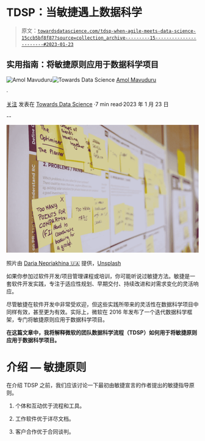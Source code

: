 # TDSP：当敏捷遇上数据科学

> 原文：[`towardsdatascience.com/tdsp-when-agile-meets-data-science-15ccb5bf8f87?source=collection_archive---------15-----------------------#2023-01-23`](https://towardsdatascience.com/tdsp-when-agile-meets-data-science-15ccb5bf8f87?source=collection_archive---------15-----------------------#2023-01-23)

## 实用指南：将敏捷原则应用于数据科学项目

[](https://amolmavuduru.medium.com/?source=post_page-----15ccb5bf8f87--------------------------------)![Amol Mavuduru](https://amolmavuduru.medium.com/?source=post_page-----15ccb5bf8f87--------------------------------)[](https://towardsdatascience.com/?source=post_page-----15ccb5bf8f87--------------------------------)![Towards Data Science](https://towardsdatascience.com/?source=post_page-----15ccb5bf8f87--------------------------------) [Amol Mavuduru](https://amolmavuduru.medium.com/?source=post_page-----15ccb5bf8f87--------------------------------)

·

[关注](https://medium.com/m/signin?actionUrl=https%3A%2F%2Fmedium.com%2F_%2Fsubscribe%2Fuser%2F511816e5976d&operation=register&redirect=https%3A%2F%2Ftowardsdatascience.com%2Ftdsp-when-agile-meets-data-science-15ccb5bf8f87&user=Amol+Mavuduru&userId=511816e5976d&source=post_page-511816e5976d----15ccb5bf8f87---------------------post_header-----------) 发表在 [Towards Data Science](https://towardsdatascience.com/?source=post_page-----15ccb5bf8f87--------------------------------) ·7 min read·2023 年 1 月 23 日[](https://medium.com/m/signin?actionUrl=https%3A%2F%2Fmedium.com%2F_%2Fvote%2Ftowards-data-science%2F15ccb5bf8f87&operation=register&redirect=https%3A%2F%2Ftowardsdatascience.com%2Ftdsp-when-agile-meets-data-science-15ccb5bf8f87&user=Amol+Mavuduru&userId=511816e5976d&source=-----15ccb5bf8f87---------------------clap_footer-----------)

--

[](https://medium.com/m/signin?actionUrl=https%3A%2F%2Fmedium.com%2F_%2Fbookmark%2Fp%2F15ccb5bf8f87&operation=register&redirect=https%3A%2F%2Ftowardsdatascience.com%2Ftdsp-when-agile-meets-data-science-15ccb5bf8f87&source=-----15ccb5bf8f87---------------------bookmark_footer-----------)![](img/4ad7df701fd7c0f092725172e7270b55.png)

照片由 [Daria Nepriakhina 🇺🇦](https://unsplash.com/@epicantus?utm_source=unsplash&utm_medium=referral&utm_content=creditCopyText) 提供，[Unsplash](https://unsplash.com/s/photos/agile?utm_source=unsplash&utm_medium=referral&utm_content=creditCopyText)

如果你参加过软件开发/项目管理课程或培训，你可能听说过敏捷方法。敏捷是一套软件开发实践，专注于适应性规划、早期交付、持续改进和对需求变化的灵活响应。

尽管敏捷在软件开发中非常受欢迎，但这些实践所带来的灵活性在数据科学项目中同样有效，甚至更为有效。实际上，微软在 2016 年发布了一个迭代数据科学框架，专门将敏捷原则应用于数据科学项目。

**在这篇文章中，我将解释微软的团队数据科学流程（TDSP）如何用于将敏捷原则应用于数据科学项目。**

# 介绍 — 敏捷原则

在介绍 TDSP 之前，我们应该讨论一下最初由敏捷宣言的作者提出的敏捷指导原则。

1.  个体和互动优于流程和工具。

1.  工作软件优于详尽文档。

1.  客户合作优于合同谈判。
